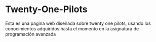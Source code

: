 # Twenty-One-Pilots
Esta es una pagina web diseñada sobre twenty one pilots, usando los conocimientos adquiridos hasta el momento en la asignatura de programación avanzada 
